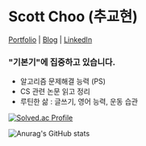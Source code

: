 # Scott Choo (추교현)

[Portfolio](https://www.chooblog.xyz/) | [Blog](https://velog.io/@chooble) | [LinkedIn](https://www.linkedin.com/in/scott-choo-a61aa5155/)

### "기본기"에 집중하고 있습니다.
- 알고리즘 문제해결 능력 (PS)
- CS 관련 논문 읽고 정리
- 루틴한 삶 : 글쓰기, 영어 능력, 운동 습관

[![Solved.ac Profile](http://mazassumnida.wtf/api/v2/generate_badge?boj=ckh0601)](https://solved.ac/ckh0601/)

![Anurag's GitHub stats](https://github-readme-stats.vercel.app/api?username=scottXchoo&show_icons=true&theme=apprentice)
<br/>
